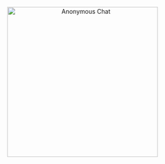<p align="center">
  <img src="https://rudejovialvendor.shadow-vm.repl.co/esf.png" width="350" title="Anonymous Chat">
</p>
